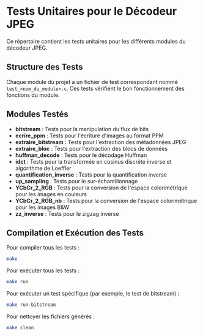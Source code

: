 # Tests Unitaires pour le Décodeur JPEG

Ce répertoire contient les tests unitaires pour les différents modules du décodeur JPEG.

## Structure des Tests

Chaque module du projet a un fichier de test correspondant nommé `test_<nom_du_module>.c`. Ces tests vérifient le bon fonctionnement des fonctions du module.

## Modules Testés

- **bitstream** : Tests pour la manipulation du flux de bits
- **ecrire_ppm** : Tests pour l'écriture d'images au format PPM
- **extraire_bitstream** : Tests pour l'extraction des métadonnées JPEG
- **extraire_bloc** : Tests pour l'extraction des blocs de données
- **huffman_decode** : Tests pour le décodage Huffman
- **idct** : Tests pour la transformée en cosinus discrète inverse et algorithme de Loeffler
- **quantification_inverse** : Tests pour la quantification inverse
- **up_sampling** : Tests pour le sur-échantillonnage
- **YCbCr_2_RGB** : Tests pour la conversion de l'espace colorimétrique pour les images en couleurs
- **YCbCr_2_RGB_nb** : Tests pour la conversion de l'espace colorimétrique pour les images B&W
- **zz_inverse** : Tests pour le zigzag inverse

## Compilation et Exécution des Tests

Pour compiler tous les tests :

```bash
make
```

Pour exécuter tous les tests :

```bash
make run
```

Pour exécuter un test spécifique (par exemple, le test de bitstream) :

```bash
make run-bitstream
```

Pour nettoyer les fichiers générés :

```bash
make clean
```
